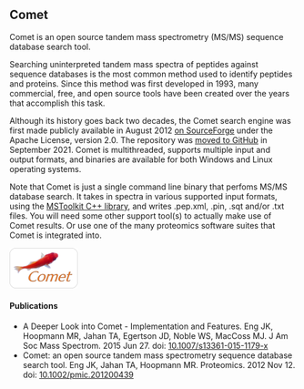 ## Comet

Comet is an open source tandem mass spectrometry (MS/MS) sequence database search tool.

Searching uninterpreted tandem mass spectra of peptides against sequence databases is the most common method used to identify peptides and proteins. Since this method was first developed in 1993, many commercial, free, and open source tools have been created over the years that accomplish this task.

Although its history goes back two decades, the Comet search engine was first made publicly available in August 2012 [on SourceForge](https://sourceforge.net/projects/comet-ms/) under the Apache License, version 2.0. The repository was [moved to GitHub](https://github.com/UWPR/Comet) in September 2021.  Comet is multithreaded, supports multiple input and output formats, and binaries are available for both Windows and Linux operating systems.

Note that Comet is just a single command line binary that perfoms  MS/MS database search. It takes in spectra in various supported input formats, using the [MSToolkit C++ library](https://github.com/mhoopmann/mstoolkit), and writes .pep.xml, .pin, .sqt and/or .txt files. You will need some other support tool(s) to actually make use of Comet results. Or use one of the many proteomics software suites that Comet is integrated into.

![cometlogo](/images/cometlogo_small.png)

#### Publications
- A Deeper Look into Comet - Implementation and Features. Eng JK, Hoopmann MR, Jahan TA, Egertson JD, Noble WS, MacCoss MJ. J Am Soc Mass Spectrom. 2015 Jun 27. doi: [10.1007/s13361-015-1179-x](http://link.springer.com/article/10.1007%2Fs13361-015-1179-x)
- Comet: an open source tandem mass spectrometry sequence database search tool. Eng JK, Jahan TA, Hoopmann MR. Proteomics. 2012 Nov 12. doi: [10.1002/pmic.201200439](http://onlinelibrary.wiley.com/doi/10.1002/pmic.201200439/abstract)

